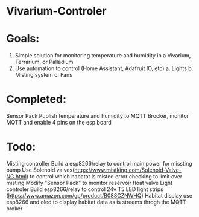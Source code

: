 # Vivarium-Controler

# Goals:
1. Simple solution for monitoring temperature and humidity in a Vivarium, Terrarium, or Palladium
2. Use automation to control (Home Assistant, Adafruit IO, etc)
  a. Lights
  b. Misting system
  c. Fans
  
# Completed:
Sensor Pack
  Publish temperature and humidity to MQTT Brocker, monitor MQTT and enable 4 pins on the esp board 

# Todo:
Misting controller
  Build a esp8266/relay to control main power for missting pump
  Use Solenoid valves(https://www.mistking.com/Solenoid-Valve-NC.html) to control which habatat is misted
  error checking to limit over misting
  Modify "Sensor Pack" to monitor reservoir float valve
Light controler
  Build esp8266/relay to control 24v T5 LED light strips (https://www.amazon.com/gp/product/B088CZNWHQ)
Habitat display
  use esp8266 and oled to display habitat data as is streems throgh the MQTT broker
  
